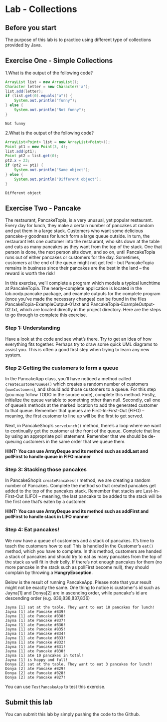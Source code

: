 Lab - Collections
==========

Before you start
----------
The purpose of this lab is to practice using different type of collections provided by Java.

Exercise One - Simple Collections
---------------------
1.What is the output of the following code?

```java
ArrayList list = new ArrayList();
Character letter = new Character('a');
list.add(letter);
if (list.get(0).equals("a")) {
	System.out.println("funny");
} else {
	System.out.println("Not funny");
}
```

```
Not funny
```

2.What is the output of the following code?

```java
ArrayList<Point> list = new ArrayList<Point>();
Point pt1 = new Point(3, 4);
list.add(pt1);
Point pt2 = list.get(0);
pt2.x = 23;
if (pt2 == pt1) {
	System.out.println("Same object");
} else {
	System.out.println("Different object");
}
```

```
Different object
```

Exercise Two - Pancake
----------------------
The restaurant, PancakeTopia, is a very unusual, yet popular restaurant. Every day for lunch, they make a certain number of pancakes at random and put them in a large stack. Customers who want some delicious pancake-y goodness for lunch form a large queue outside. In turn, the restaurant lets one customer into the restaurant, who sits down at the table and eats as many pancakes as they want from the top of the stack. One that person is done, the next person sits down, and so on, until PancakeTopia runs out of either pancakes or customers for the day. Sometimes, customers at the end of the queue might not get fed – but PancakeTopia remains in business since their pancakes are the best in the land – the reward is worth the risk!

In this exercise, we’ll complete a program which models a typical lunchtime at PancakeTopia. The nearly-complete application is located in the lab.oodp.pancake package, and example outputs for the complete program (once you’ve made the necessary changes) can be found in the files PancakeTopia-ExampleOutput-01.txt and PancakeTopia-ExampleOutput-02.txt, which are located directly in the project directory. Here are the steps to go through to complete this exercise.

### Step 1: Understanding ###
Have a look at the code and see what’s there. Try to get an idea of how everything fits together. Perhaps try to draw some quick UML diagrams to assist you. This is often a good first step when trying to learn any new system.

### Step 2:Getting the customers to form a queue ###
In the PancakeApp class, you’ll have noticed a method called `createCustomerQueue()` which creates a random number of customers (`numCustomers`), and should add those customers to a queue. For this step (you may follow TODO in the source code), complete this method. Firstly, initialize the queue variable to something other than null. Secondly, call one of queue’s methods at the marked location to add the generated customer to that queue. Remember that queues are First-In-First-Out (FIFO) – meaning, the first customer to line up will be the first to get served.

Next, in PancakeShop’s `serveLunch()` method, there’s a loop where we want to continually get the customer at the front of the queue. Complete that line by using an appropriate poll statement. Remember that we should be de-queuing customers in the same order that we queue them.

**HINT: You can use ArrayDeque and its method such as addLast and pollFirst to handle queue in FIFO manner**


### Step 3: Stacking those pancakes ###
In PancakeShop’s `createPancakes()` method, we are creating a random number of Pancakes. Complete the method so that created pancakes get added to the top of the pancakes stack. Remember that stacks are Last-In-First-Out (LIFO) – meaning, the last pancake to be added to the stack will be the first one that’s eaten by a customer.

**HINT: You can use ArrayDeque and its method such as addFirst and pollFirst to handle stack in LIFO manner**


### Step 4: Eat pancakes! ###
We now have a queue of customers and a stack of pancakes. It’s time to teach the customers how to eat! This is handled in the Customer’s `eat()` method, which you have to complete. In this method, customers are handed a stack of pancakes and should try to eat as many pancakes from the top of the stack as will fit in their belly. If there’s not enough pancakes for them (no more pancake in the stack such as pollFirst become null), they should complain by throwing a **HungryException**.


Below is the result of running PancakeApp. Please note that your result might not be exactly the same. One thing to notice is customer's id such as Jayna[1] and Donya[2] are in ascending order, while pancake's id are descending order (e.g. 839,838,837,836)

```
Jayna [1] sat at the table. They want to eat 10 pancakes for lunch!
Jayna [1] ate Pancake #839!
Jayna [1] ate Pancake #838!
Jayna [1] ate Pancake #837!
Jayna [1] ate Pancake #836!
Jayna [1] ate Pancake #835!
Jayna [1] ate Pancake #834!
Jayna [1] ate Pancake #833!
Jayna [1] ate Pancake #832!
Jayna [1] ate Pancake #831!
Jayna [1] ate Pancake #830!
Jayna [1] ate 10 pancakes in total!
Jayna [1] is happy and full!
Donya [2] sat at the table. They want to eat 3 pancakes for lunch!
Donya [2] ate Pancake #829!
Donya [2] ate Pancake #828!
Donya [2] ate Pancake #827!
```
You can use `TestPancakeApp` to test this exercise.

Submit this lab
------------------
You can submit this lab by simply pushing the code to the Github. 
